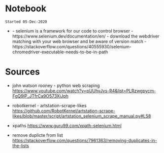 # Notebook
`Started 05-Dec-2020`

- <Selenium>
    - selenium is a framework for our code to control browser
        - https://www.selenium.dev/documentation/en/
        - download the webdriver matching with your web browser and be aware of version match
            - https://stackoverflow.com/questions/40555930/selenium-chromedriver-executable-needs-to-be-in-path




# Sources
- john watson rooney - python web scraping
https://www.youtube.com/watch?v=pUUhvJvs-R4&list=PLRzwgpycm-FgQ9lP_JTfrCa9O573XiJph

- robotkernel - artstation-scrape-likes
https://github.com/RobotKernel/artstation-scrape-likes/blob/master/script/artstation_selenium_scrape_manual.py#L58

- xpaths
https://www.guru99.com/xpath-selenium.html

- remove duplicte from list
https://stackoverflow.com/questions/7961363/removing-duplicates-in-the-lists
